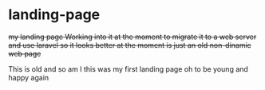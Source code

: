 # landing-page
~~my landing page
Working into it at the moment to migrate it to a web server and use laravel so it looks better
at the moment is just an old non-dinamic web page~~ 

This is old and so am I this was my first landing page oh to be young and happy again
